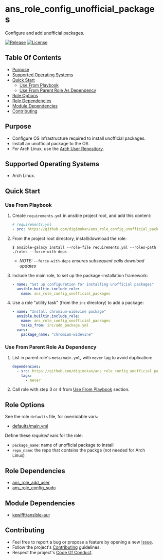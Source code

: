 # ans_role_config_unofficial_packages

Configure and add unofficial packages.

[![Release](https://img.shields.io/github/release/digimokan/ans_role_config_unofficial_packages.svg?label=release)](https://github.com/digimokan/ans_role_config_unofficial_packages/releases/latest "Latest Release Notes")
[![License](https://img.shields.io/badge/license-MIT-blue.svg?label=license)](LICENSE.txt "Project License")

## Table Of Contents

* [Purpose](#purpose)
* [Supported Operating Systems](#supported-operating-systems)
* [Quick Start](#quick-start)
    * [Use From Playbook](#use-from-playbook)
    * [Use From Parent Role As Dependency](#use-from-parent-role-as-dependency)
* [Role Options](#role-options)
* [Role Dependencies](#role-dependencies)
* [Module Dependencies](#module-dependencies)
* [Contributing](#contributing)

## Purpose

* Configure OS infrastructure required to install unofficial packages.
* Install an unofficial package to the OS.
* For Arch Linux, use the
  [Arch User Repository](https://wiki.archlinux.org/index.php/Arch_User_Repository).

## Supported Operating Systems

* Arch Linux.

## Quick Start

### Use From Playbook

1. Create `requirements.yml` in ansible project root, and add this content:

   ```yaml
   # requirements.yml
   - src: https://github.com/digimokan/ans_role_config_unofficial_packages
   ```

2. From the project root directory, install/download the role:

   ```shell
   $ ansible-galaxy install --role-file requirements.yml --roles-path ./roles --force-with-deps
   ```

   * _NOTE:_ `--force-with-deps` _ensures subsequent calls download updates_

3. Include the main role, to set up the package-installation framework:

   ```yaml
   - name: "Set up configuration for installing unofficial packages"
     ansible.builtin.include_role:
       name: ans_role_config_unofficial_packages
   ```

4. Use a role "utility task" (from the `inc` directory) to add a package:

   ```yaml
   - name: "Install chromium-widevine package"
     ansible.builtin.include_role:
       name: ans_role_config_unofficial_packages
       tasks_from: inc/add_package.yml
     vars:
       package_name: "chromium-widevine"
   ```

### Use From Parent Role As Dependency

1. List in parent role's `meta/main.yml`, with `never` tag to avoid duplication:

   ```yaml
   dependencies:
     - src: https://github.com/digimokan/ans_role_config_unofficial_packages
       tags:
         - never
   ```

2. Call role with step 3 or 4 from [Use From Playbook](#use-from-playbook)
   section.

## Role Options

See the role `defaults` file, for overridable vars:

  * [defaults/main.yml](../defaults/main.yml)

Define these _required_ vars for the role:

  * `package_name`: name of unofficial package to install
  * `repo_name`: the repo that contains the packge (not needed for Arch Linux)

## Role Dependencies

* [ans_role_add_user](https://github.com/digimokan/ans_role_add_user)
* [ans_role_config_sudo](https://github.com/digimokan/ans_role_config_sudo)

## Module Dependencies

* [kewlfft/ansible-aur](https://github.com/kewlfft/ansible-aur)

## Contributing

* Feel free to report a bug or propose a feature by opening a new
  [Issue](https://github.com/digimokan/ans_role_config_unofficial_packages/issues).
* Follow the project's [Contributing](CONTRIBUTING.md) guidelines.
* Respect the project's [Code Of Conduct](CODE_OF_CONDUCT.md).


